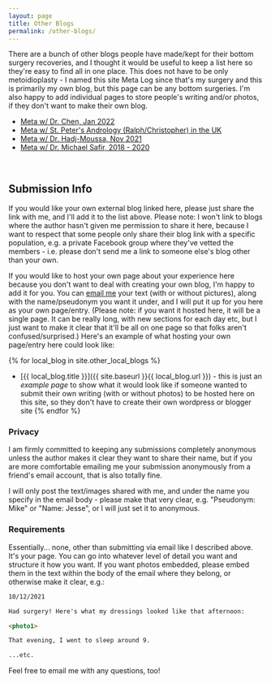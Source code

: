 ```yaml
---
layout: page
title: Other Blogs
permalink: /other-blogs/
---
```


There are a bunch of other blogs people have made/kept for their bottom surgery recoveries, and I thought it would be useful to keep a list here so they're easy to find all in one place. This does not have to be only metoidioplasty - I named this site Meta Log since that's my surgery and this is primarily my own blog, but this page can be any bottom surgeries. I'm also happy to add individual pages to store people's writing and/or photos, if they don't want to make their own blog.

- [Meta w/ Dr. Chen, Jan 2022](https://surgerylog.wordpress.com/)
- [Meta w/ St. Peter's Andrology (Ralph/Christopher) in the UK](https://www.reddit.com/r/Metoidioplasty/comments/rwxoss/metoidioplasty_resultsprogress_mr_christopher)
- [Meta w/ Dr. Hadj-Moussa, Nov 2021](https://metoidiomusings.blogspot.com/)
- [Meta w/ Dr. Michael Safir, 2018 - 2020](https://tntransman.wordpress.com/)

<br>

## Submission Info

If you would like your own external blog linked here, please just share the link with me, and I'll add it to the list above. Please note: I won't link to blogs where the author hasn't given me permission to share it here, because I want to respect that some people only share their blog link with a specific population, e.g. a private Facebook group where they've vetted the members - i.e. please don't send me a link to someone else's blog other than your own.

If you would like to host your own page about your experience here because you don't want to deal with creating your own blog, I'm happy to add it for you. You can [email me](mailto:cheunghei.industries@gmail.com) your text (with or without pictures), along with the name/pseudonym you want it under, and I will put it up for you here as your own page/entry. (Please note: if you want it hosted here, it will be a single page. It can be really long, with new sections for each day etc, but I just want to make it clear that it'll be all on one page so that folks aren't confused/surprised.) Here's an example of what hosting your own page/entry here could look like:

{% for local_blog in site.other_local_blogs %}
- [{{ local_blog.title }}]({{ site.baseurl }}{{ local_blog.url }}) - this is just an *example page* to show what it would look like if someone wanted to submit their own writing (with or without photos) to be hosted here on this site, so they don't have to create their own wordpress or blogger site
{% endfor %}

### Privacy

I am firmly committed to keeping any submissions completely anonymous unless the author makes it clear they want to share their name, but if you are more comfortable emailing me your submission anonymously from a friend's email account, that is also totally fine.

I will only post the text/images shared with me, and under the name you specify in the email body - please make that very clear, e.g. "Pseudonym: Mike" or "Name: Jesse", or I will just set it to anonymous.

### Requirements

Essentially... none, other than submitting via email like I described above. It's your page. You can go into whatever level of detail you want and structure it how you want. If you want photos embedded, please embed them in the text within the body of the email where they belong, or otherwise make it clear, e.g.:

```markdown
10/12/2021

Had surgery! Here's what my dressings looked like that afternoon:

<photo1>

That evening, I went to sleep around 9.

...etc.
```

Feel free to email me with any questions, too!
